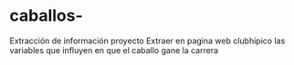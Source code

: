 # caballos-
Extracción de información proyecto
Extraer en pagina web clubhipico las variables que influyen en que el caballo gane la carrera
